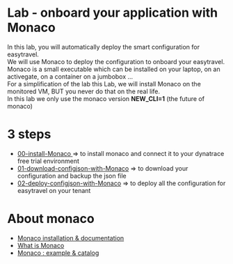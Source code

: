 #  Lab - onboard your application with Monaco

In this lab, you will automatically deploy the smart configuration for easytravel.  
We will use Monaco to deploy the configuration to onboard your easytravel.   
Monaco is a small executable which can be installed on your laptop, on an activegate, on a container on a jumbobox ...  
For a simplification of the lab this Lab, we will install Monaco on the monitored VM, BUT you never do that on the real life.     
In this lab we only use the monaco version **NEW_CLI=1** (the future of monaco)  

# 3 steps 

- [00-install-Monaco ](https://github.com/dynatrace-ace-services/easy-dynatrace-with-monaco/tree/main/00-install-Monaco) => to install monaco and connect it to your dynatrace free trial environment   
- [01-download-configjson-with-Monaco](https://github.com/dynatrace-ace-services/dynatrace-lab-onboarding/tree/main/01-download-configjson-with-Monaco) => to download your configuration and backup the json file
- [02-deploy-configjson-with-Monaco](https://github.com/dynatrace-ace-services/dynatrace-lab-onboarding/tree/main/02-deploy-configjson-with-Monaco) => to deploy all the configuration for easytravel on your tenant  


# About monaco
- [Monaco installation & documentation](https://dynatrace-oss.github.io/dynatrace-monitoring-as-code/installation)  
- [What is Monaco](https://github.com/dynatrace-ace-services/quickstart-ace-configurator/blob/main/What-is-Monaco-for-Dynatrace.pdf)  
- [Monaco : example & catalog](https://github.com/dynatrace-ace-services/quickstart-ace-configurator)  